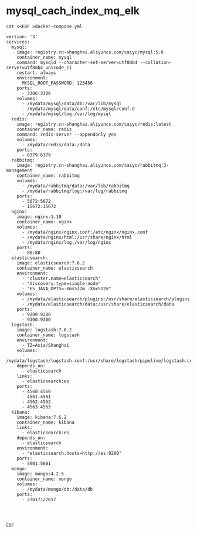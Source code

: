 # mysql_cach_index_mq_elk



    cat <<EOF >docker-compose.yml

    version: '3'
    services:
      mysql:
        image: registry.cn-shanghai.aliyuncs.com/caiyc/mysql:5.6
        container_name: mysql
        command: mysqld --character-set-server=utf8mb4 --collation-server=utf8mb4_unicode_ci
        restart: always
        environment:
          MYSQL_ROOT_PASSWORD: 123456
        ports:
          - 3306:3306
        volumes:
          - /mydata/mysql/data/db:/var/lib/mysql 
          - /mydata/mysql/data/conf:/etc/mysql/conf.d
          - /mydata/mysql/log:/var/log/mysql
      redis:
        image: registry.cn-shanghai.aliyuncs.com/caiyc/redis:latest
        container_name: redis
        command: redis-server --appendonly yes
        volumes:
          - /mydata/redis/data:/data
        ports:
          - 6379:6379
      rabbitmq:
        image: registry.cn-shanghai.aliyuncs.com/caiyc/rabbitmq:3-management
        container_name: rabbitmq
        volumes:
          - /mydata/rabbitmq/data:/var/lib/rabbitmq
          - /mydata/rabbitmq/log:/var/log/rabbitmq
        ports:
          - 5672:5672
          - 15672:15672
      nginx:
        image: nginx:1.10
        container_name: nginx
        volumes:
          - /mydata/nginx/nginx.conf:/etc/nginx/nginx.conf
          - /mydata/nginx/html:/usr/share/nginx/html
          - /mydata/nginx/log:/var/log/nginx
        ports:
          - 80:80
      elasticsearch:
        image: elasticsearch:7.6.2
        container_name: elasticsearch
        environment:
          - "cluster.name=elasticsearch" 
          - "discovery.type=single-node" 
          - "ES_JAVA_OPTS=-Xms512m -Xmx512m"
        volumes:
          - /mydata/elasticsearch/plugins:/usr/share/elasticsearch/plugins
          - /mydata/elasticsearch/data:/usr/share/elasticsearch/data
        ports:
          - 9200:9200
          - 9300:9300
      logstash:
        image: logstash:7.6.2
        container_name: logstash
        environment:
          - TZ=Asia/Shanghai
        volumes:
          - /mydata/logstash/logstash.conf:/usr/share/logstash/pipeline/logstash.conf
        depends_on:
          - elasticsearch 
        links:
          - elasticsearch:es
        ports:
          - 4560:4560
          - 4561:4561
          - 4562:4562
          - 4563:4563
      kibana:
        image: kibana:7.6.2
        container_name: kibana
        links:
          - elasticsearch:es
        depends_on:
          - elasticsearch
        environment:
          - "elasticsearch.hosts=http://es:9200"
        ports:
          - 5601:5601
      mongo:
        image: mongo:4.2.5
        container_name: mongo
        volumes:
          - /mydata/mongo/db:/data/db
        ports:
          - 27017:27017  




    EOF





